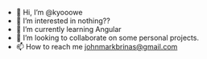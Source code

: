 - 👋 Hi, I’m @kyooowe
- 👀 I’m interested in nothing?? 
- 🌱 I’m currently learning Angular
- 💞️ I’m looking to collaborate on some personal projects.
- 📫 How to reach me johnmarkbrinas@gmail.com

<!---
kyooowe/kyooowe is a ✨ special ✨ repository because its `README.md` (this file) appears on your GitHub profile.
You can click the Preview link to take a look at your changes.
--->
